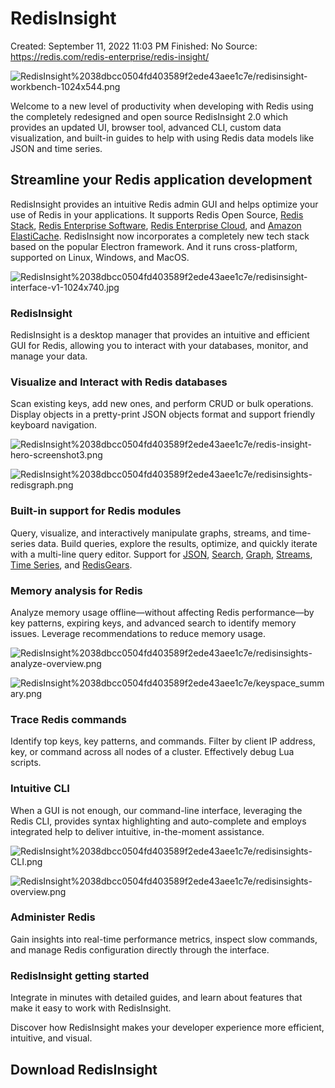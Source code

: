 # RedisInsight

Created: September 11, 2022 11:03 PM
Finished: No
Source: https://redis.com/redis-enterprise/redis-insight/

![RedisInsight%2038dbcc0504fd403589f2ede43aee1c7e/redisinsight-workbench-1024x544.png](RedisInsight%2038dbcc0504fd403589f2ede43aee1c7e/redisinsight-workbench-1024x544.png)

Welcome to a new level of productivity when developing with Redis using the completely redesigned and open source RedisInsight 2.0 which provides an updated UI, browser tool, advanced CLI, custom data visualization, and built-in guides to help with using Redis data models like JSON and time series.

## Streamline your Redis application development

RedisInsight provides an intuitive Redis admin GUI and helps optimize your use of Redis in your applications. It supports Redis Open Source, [Redis Stack](https://redis.com/blog/introducing-redis-stack/), [Redis Enterprise Software](https://redis.com/redis-enterprise-software/overview/), [Redis Enterprise Cloud](https://redis.com/redis-enterprise-cloud/overview/), and [Amazon ElastiCache](https://redis.com/redis-enterprise-cloud/compare-us-with-aws-elasticache/). RedisInsight now incorporates a completely new tech stack based on the popular Electron framework. And it runs cross-platform, supported on Linux, Windows, and MacOS.

![RedisInsight%2038dbcc0504fd403589f2ede43aee1c7e/redisinsight-interface-v1-1024x740.jpg](RedisInsight%2038dbcc0504fd403589f2ede43aee1c7e/redisinsight-interface-v1-1024x740.jpg)

### RedisInsight

RedisInsight is a desktop manager that provides an intuitive and efficient GUI for Redis, allowing you to interact with your databases, monitor, and manage your data.

### Visualize and Interact with Redis databases

Scan existing keys, add new ones, and perform CRUD or bulk operations. Display objects in a pretty-print JSON objects format and support friendly keyboard navigation.

![RedisInsight%2038dbcc0504fd403589f2ede43aee1c7e/redis-insight-hero-screenshot3.png](RedisInsight%2038dbcc0504fd403589f2ede43aee1c7e/redis-insight-hero-screenshot3.png)

![RedisInsight%2038dbcc0504fd403589f2ede43aee1c7e/redisinsights-redisgraph.png](RedisInsight%2038dbcc0504fd403589f2ede43aee1c7e/redisinsights-redisgraph.png)

### Built-in support for Redis modules

Query, visualize, and interactively manipulate graphs, streams, and time-series data. Build queries, explore the results, optimize, and quickly iterate with a multi-line query editor. Support for [JSON](https://redis.com/modules/redis-json/), [Search](https://developer.redis.com/explore/redisinsight/redisearch), [Graph](https://developer.redis.com/explore/redisinsight/redisgraph), [Streams](https://developer.redis.com/explore/redisinsight/streams), [Time Series](https://developer.redis.com/explore/redisinsight/redistimeseries), and [RedisGears](https://developer.redis.com/explore/redisinsight/redisgears).

### Memory analysis for Redis

Analyze memory usage offline—without affecting Redis performance—by key patterns, expiring keys, and advanced search to identify memory issues. Leverage recommendations to reduce memory usage.

![RedisInsight%2038dbcc0504fd403589f2ede43aee1c7e/redisinsights-analyze-overview.png](RedisInsight%2038dbcc0504fd403589f2ede43aee1c7e/redisinsights-analyze-overview.png)

![RedisInsight%2038dbcc0504fd403589f2ede43aee1c7e/keyspace_summary.png](RedisInsight%2038dbcc0504fd403589f2ede43aee1c7e/keyspace_summary.png)

### Trace Redis commands

Identify top keys, key patterns, and commands. Filter by client IP address, key, or command across all nodes of a cluster. Effectively debug Lua scripts.

### Intuitive CLI

When a GUI is not enough, our command-line interface, leveraging the Redis CLI, provides syntax highlighting and auto-complete and employs integrated help to deliver intuitive, in-the-moment assistance.

![RedisInsight%2038dbcc0504fd403589f2ede43aee1c7e/redisinsights-CLI.png](RedisInsight%2038dbcc0504fd403589f2ede43aee1c7e/redisinsights-CLI.png)

![RedisInsight%2038dbcc0504fd403589f2ede43aee1c7e/redisinsights-overview.png](RedisInsight%2038dbcc0504fd403589f2ede43aee1c7e/redisinsights-overview.png)

### Administer Redis

Gain insights into real-time performance metrics, inspect slow commands, and manage Redis configuration directly through the interface.

### RedisInsight getting started

Integrate in minutes with detailed guides, and learn about features that make it easy to work with RedisInsight.

Discover how RedisInsight makes your developer experience more efficient, intuitive, and visual.

## Download RedisInsight